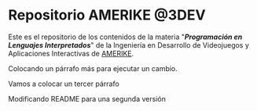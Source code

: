 # Repositorio AMERIKE @3DEV

Este es el repositorio de los contenidos de la materia "_**Programación en Lenguajes Interpretados**_" de la Ingeniería en Desarrollo de Videojuegos y Aplicaciones Interactivas de [AMERIKE](https://amerike.edu.mx).

Colocando un párrafo más para ejecutar un cambio.

Vamos a colocar un tercer párrafo

Modificando README para una segunda versión
